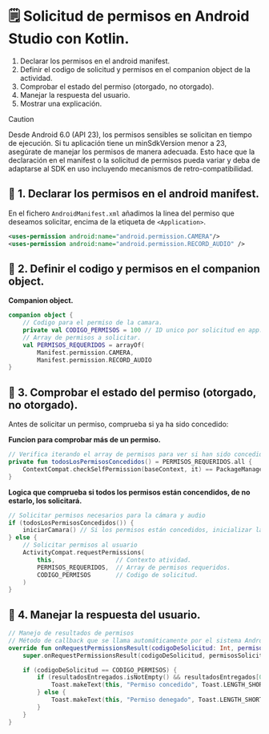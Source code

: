 # 🗒️ Solicitud de permisos en Android Studio con Kotlin.
1. Declarar los permisos en el android manifest.
2. Definir el codigo de solicitud y permisos en el companion object de la actividad.
3. Comprobar el estado del permiso (otorgado, no otorgado).
4. Manejar la respuesta del usuario.
5. Mostrar una explicación.

>[!CAUTION]
> Desde Android 6.0 (API 23), los permisos sensibles se solicitan en tiempo de ejecución. Si tu aplicación tiene un minSdkVersion menor a 23, asegúrate de manejar los permisos de manera adecuada. Esto hace que la declaración en el manifest o la solicitud de permisos pueda variar y deba de adaptarse al SDK en uso incluyendo mecanismos de retro-compatibilidad.

## 📌 1. Declarar los permisos en el android manifest.
En el fichero `AndroidManifest.xml` añadimos la linea del permiso que deseamos solicitar, encima de la etiqueta de `<Application>`.
```xml
<uses-permission android:name="android.permission.CAMERA"/>
<uses-permission android:name="android.permission.RECORD_AUDIO" />
```

## 📌 2. Definir el codigo y permisos en el companion object.
**Companion object.**   
```kotlin
companion object {
    // Codigo para el permiso de la camara.
    private val CODIGO_PERMISOS = 100 // ID unico por solicitud en app.
    // Array de permisos a solicitar.
    val PERMISOS_REQUERIDOS = arrayOf(
        Manifest.permission.CAMERA,
        Manifest.permission.RECORD_AUDIO
}
```

## 📌 3. Comprobar el estado del permiso (otorgado, no otorgado).
Antes de solicitar un permiso, comprueba si ya ha sido concedido:   

**Funcion para comprobar más de un permiso.**   
```kotlin
// Verifica iterando el array de permisos para ver si han sido concedidos o no.
private fun todosLosPermisosConcedidos() = PERMISOS_REQUERIDOS.all {
    ContextCompat.checkSelfPermission(baseContext, it) == PackageManager.PERMISSION_GRANTED
}
```

**Logica que comprueba si todos los permisos están concendidos, de no estarlo, los solicitará.**
```kotlin
// Solicitar permisos necesarios para la cámara y audio
if (todosLosPermisosConcedidos()) {
    iniciarCamara() // Si los permisos están concedidos, inicializar la cámara
} else {
    // Solicitar permisos al usuario
    ActivityCompat.requestPermissions(
        this,                 // Contexto atividad.
        PERMISOS_REQUERIDOS,  // Array de permisos requeridos.
        CODIGO_PERMISOS       // Codigo de solicitud.
    )
}
```

## 📌 4. Manejar la respuesta del usuario.
```kotlin
// Manejo de resultados de permisos
// Método de callback que se llama automáticamente por el sistema Android cuando el usuario responde a una solicitud de permiso (es decir, cuando concede o deniega el permiso).
override fun onRequestPermissionsResult(codigoDeSolicitud: Int, permisosSolicitados: Array<out String>, resultadosEntregados: IntArray) {
    super.onRequestPermissionsResult(codigoDeSolicitud, permisosSolicitados, resultadosEntregados)

    if (codigoDeSolicitud == CODIGO_PERMISOS) {
        if (resultadosEntregados.isNotEmpty() && resultadosEntregados[0] == PackageManager.PERMISSION_GRANTED) {
            Toast.makeText(this, "Permiso concedido", Toast.LENGTH_SHORT).show()
        } else {
            Toast.makeText(this, "Permiso denegado", Toast.LENGTH_SHORT).show()
        }
    }
}
```
